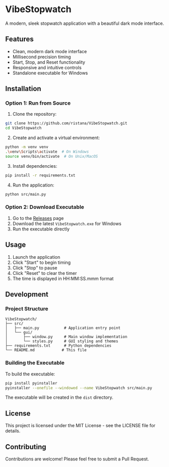 # VibeStopwatch

A modern, sleek stopwatch application with a beautiful dark mode interface.

## Features

- Clean, modern dark mode interface
- Millisecond precision timing
- Start, Stop, and Reset functionality
- Responsive and intuitive controls
- Standalone executable for Windows

## Installation

### Option 1: Run from Source

1. Clone the repository:
```bash
git clone https://github.com/ristana/VibeStopwatch.git
cd VibeStopwatch
```

2. Create and activate a virtual environment:
```bash
python -m venv venv
.\venv\Scripts\activate  # On Windows
source venv/bin/activate  # On Unix/MacOS
```

3. Install dependencies:
```bash
pip install -r requirements.txt
```

4. Run the application:
```bash
python src/main.py
```

### Option 2: Download Executable

1. Go to the [Releases](https://github.com/ristana/VibeStopwatch/releases) page
2. Download the latest `VibeStopwatch.exe` for Windows
3. Run the executable directly

## Usage

1. Launch the application
2. Click "Start" to begin timing
3. Click "Stop" to pause
4. Click "Reset" to clear the timer
5. The time is displayed in HH:MM:SS.mmm format

## Development

### Project Structure

```
VibeStopwatch/
├── src/
│   ├── main.py           # Application entry point
│   └── gui/
│       ├── window.py     # Main window implementation
│       └── styles.py     # GUI styling and themes
├── requirements.txt      # Python dependencies
└── README.md            # This file
```

### Building the Executable

To build the executable:

```bash
pip install pyinstaller
pyinstaller --onefile --windowed --name VibeStopwatch src/main.py
```

The executable will be created in the `dist` directory.

## License

This project is licensed under the MIT License - see the LICENSE file for details.

## Contributing

Contributions are welcome! Please feel free to submit a Pull Request. 